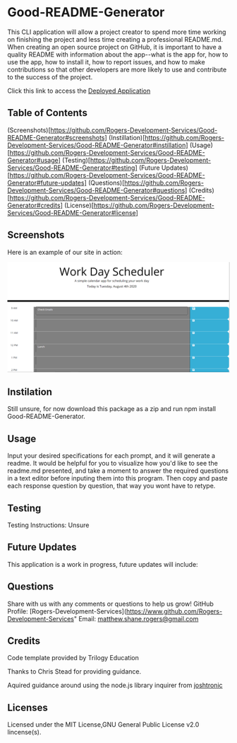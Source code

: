 # Good-README-Generator

This CLI application will allow a project creator to spend more time working on finishing the project and less time creating a professional README.md. When creating an open source project on GitHub, it is important to have a quality README with information about the app--what is the app for, how to use the app, how to install it, how to report issues, and how to make contributions so that other developers are more likely to use and contribute to the success of the project.

Click this link to access the [Deployed Application](https://rogers-development-services.github.io/Work-Day-Scheduler/)

## Table of Contents

(Screenshots)[https://github.com/Rogers-Development-Services/Good-README-Generator#screenshots]
(Instillation)[https://github.com/Rogers-Development-Services/Good-README-Generator#instillation]
(Usage)[https://github.com/Rogers-Development-Services/Good-README-Generator#usage]
(Testing)[https://github.com/Rogers-Development-Services/Good-README-Generator#testing]
(Future Updates)[https://github.com/Rogers-Development-Services/Good-README-Generator#future-updates]
(Questions)[https://github.com/Rogers-Development-Services/Good-README-Generator#questions]
(Credits)[https://github.com/Rogers-Development-Services/Good-README-Generator#credits]
(License)[https://github.com/Rogers-Development-Services/Good-README-Generator#license]

## Screenshots

Here is an example of our site in action:

![alt text](https://raw.githubusercontent.com/Rogers-Development-Services/Work-Day-Scheduler/master/Assets/Images/Deployed%20Application.png "Application Img1")

## Instilation

Still unsure, for now download this package as a zip and run npm install Good-README-Generator.

## Usage 

Input your desired specifications for each prompt, and it will generate a readme. It would be helpful for you to visualize how you'd like to see the readme.md presented, and take a moment to answer the required questions in a text editor before inputing them into this program. Then copy and paste each response question by question, that way you wont have to retype.

## Testing

Testing Instructions: Unsure

## Future Updates

This application is a work in progress, future updates will include: 

## Questions

Share with us with any comments or questions to help us grow! 
GitHub Profile: [Rogers-Development-Services](https://www.github.com/Rogers-Development-Services"
Email: [matthew.shane.rogers@gmail.com](matthew.shane.rogers@gmail.com)

## Credits

Code template provided by Trilogy Education 

Thanks to Chris Stead for providing guidance.

Aquired guidance around using the node.js library inquirer from [joshtronic](https://www.digitalocean.com/community/tutorials/nodejs-interactive-command-line-prompts)

## Licenses

Licensed under the MIT License,GNU General Public License v2.0 lincense(s).